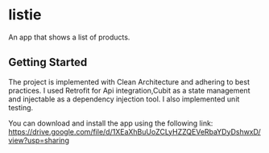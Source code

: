 # listie

An app that shows a list of products.

## Getting Started

The project is implemented with Clean Architecture and adhering to best practices.
I used Retrofit for Api integration,Cubit as a state management and injectable as a dependency injection tool. I also implemented unit testing.

You can download and install the app using the following link:
https://drive.google.com/file/d/1XEaXhBuUoZCLyHZZQEVeRbaYDyDshwxD/view?usp=sharing




